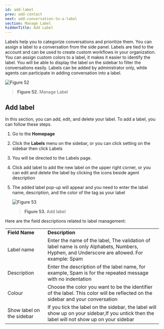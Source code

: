 ```yaml
---
id: add-label
prev: add-contact
next: add-conversation-to-a-label
section: Manage Label
hiddenTitle: Add Label
---
```


Labels help you to categorize conversations and prioritize them. You can assign a label to a conversation from the side panel. Labels are tied to the account and can be used to create custom workflows in your organization. You can assign custom colors to a label, it makes it easier to identify the label. You will be able to display the label on the sidebar to filter the conversations easily. Labels can be added by administrator only, while agents can participate in adding conversation into a label.

![Figure 52](/assets/images/products/kata-omnichat/image52.webp)

> **Figure 52.** Manage Label

## Add label

In this section, you can add, edit, and delete your label. To add a label, you can follow these steps.

1. Go to the **Homepage**
2. Click the **Labels** menu on the sidebar, or you can click setting on the sidebar then click Labels
3. You will be directed to the Labels page.
4. Click add label to add the new label on the upper right corner, or you can edit and delete the label by clicking the icons beside agent description
5. The added label pop-up will appear and you need to enter the label name, description, and the color of the tag as your label

    ![Figure 53](/assets/images/products/kata-omnichat/image53.webp)

    > **Figure 53.** Add label

Here are the field descriptions related to label management:

<table>
  <tr>
   <td><strong>Field Name</strong>
   </td>
   <td><strong>Description</strong>
   </td>
  </tr>
  <tr>
   <td>Label name
   </td>
   <td>Enter the name of the label, The validation of label name is only Alphabets, Numbers, Hyphen, and Underscore are allowed. For example: Spam
   </td>
  </tr>
  <tr>
   <td>Description
   </td>
   <td>Enter the description of the label name, for example, Spam is  for the repeated message with no indentation
   </td>
  </tr>
  <tr>
   <td>Colour
   </td>
   <td>Choose the color you want to be the identifier of the label. This color will be reflected on the sidebar and your conversation
   </td>
  </tr>
  <tr>
   <td>Show label on the sidebar
   </td>
   <td>If you tick the label on the sidebar, the label will show up on your sidebar,If you untick then the label will not show up on your sidebar
   </td>
  </tr>
</table>
